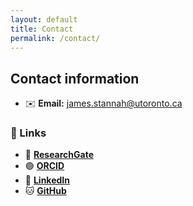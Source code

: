 ```yaml
---
layout: default
title: Contact
permalink: /contact/
---
```


## Contact information

- ✉️ **Email:** [james.stannah@utoronto.ca](mailto:james.stannah@utoronto.ca)  

### 🔗 Links

- 📖 [**ResearchGate**](https://www.researchgate.net/profile/James-Stannah?ev=hdr_xprf)
- 🟢 [**ORCID**](https://orcid.org/0000-0003-2652-872X)
- 🔗 [**LinkedIn**](https://www.linkedin.com/in/james-stannah)  
- 🐱 [**GitHub**](https://github.com/jamesstannah)